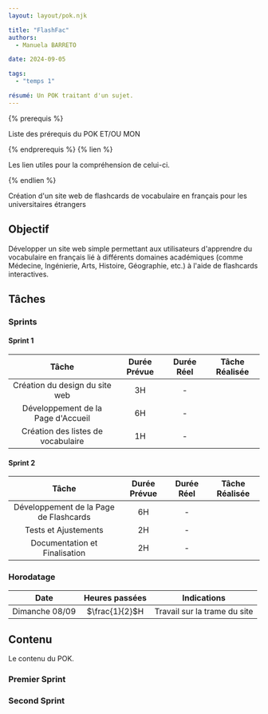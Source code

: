 ```yaml
---
layout: layout/pok.njk

title: "FlashFac"
authors:
  - Manuela BARRETO

date: 2024-09-05

tags:
  - "temps 1"

résumé: Un POK traitant d'un sujet.
---
```


{% prerequis %}

Liste des prérequis du POK ET/OU MON

{% endprerequis %}
{% lien %}

Les lien utiles pour la compréhension de celui-ci.

{% endlien %}

Création d'un site web de flashcards de vocabulaire en français pour les universitaires étrangers

## Objectif

Développer un site web simple permettant aux utilisateurs d'apprendre du vocabulaire en français lié à différents domaines académiques (comme Médecine, Ingénierie, Arts, Histoire, Géographie, etc.) à l'aide de flashcards interactives.

## Tâches

### Sprints

#### Sprint 1

| Tâche | Durée Prévue | Durée Réel | Tâche Réalisée|
| :---: | :----: | :----------: | :--------: |
| Création du design du site web | 3H | - |  |
| Développement de la Page d'Accueil | 6H | - |  |
| Création des listes de vocabulaire | 1H | - |  |

#### Sprint 2

| Tâche | Durée Prévue | Durée Réel | Tâche Réalisée|
| :---: | :----: | :----------: | :--------: |
| Développement de la Page de Flashcards | 6H | - |  |
| Tests et Ajustements | 2H | - |  |
| Documentation et Finalisation | 2H | - |  |

### Horodatage

| Date | Heures passées | Indications |
| :--: | :------------: | :---------: |
| Dimanche 08/09  | $\frac{1}{2}$H  | Travail sur la trame du site |

## Contenu

Le contenu du POK.

### Premier Sprint

### Second Sprint
